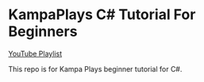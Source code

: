 # KampaPlays C# Tutorial For Beginners
[YouTube Playlist](https://youtube.com/playlist?list=PLih2KERbY1HHt2d9vpQRBz_cSl1ZBHG-V)

This repo is for Kampa Plays beginner tutorial for C#.  

